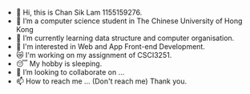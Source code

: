 - 👋 Hi, this is Chan Sik Lam 1155159276.
- 👀 I’m a computer science student in The Chinese University of Hong Kong
- 🌱 I’m currently learning data structure and computer organisation.
- 🍁 I'm interested in Web and App Front-end Development.
- 😿 I'm working on my assignment of CSCI3251.
- 😴 My hobby is sleeping.
- 💞️ I’m looking to collaborate on ...
- 📫 How to reach me ... (Don't reach me)
Thank you.

<!---
lalalam123/lalalam123 is a ✨ special ✨ repository because its `README.md` (this file) appears on your GitHub profile.
You can click the Preview link to take a look at your changes.
--->
